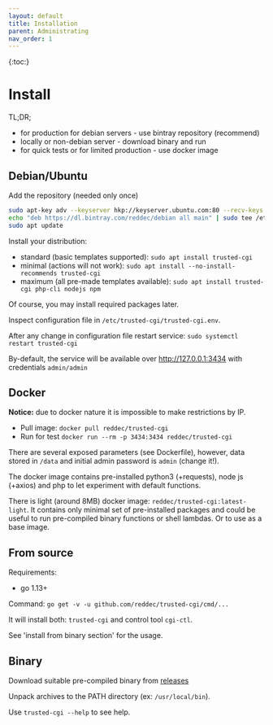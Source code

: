 ```yaml
---
layout: default
title: Installation
parent: Administrating
nav_order: 1
---
```

{:toc:}
# Install

TL;DR;

* for production for debian servers - use bintray repository (recommend)
* locally or non-debian server - download binary and run
* for quick tests or for limited production - use docker image

## Debian/Ubuntu

Add the repository (needed only once)

```bash
sudo apt-key adv --keyserver hkp://keyserver.ubuntu.com:80 --recv-keys 379CE192D401AB61
echo "deb https://dl.bintray.com/reddec/debian all main" | sudo tee /etc/apt/sources.list.d/trusted-cgi.list
sudo apt update
```

Install your distribution:

* standard (basic templates supported): `sudo apt install trusted-cgi`
*  minimal (actions will not work): `sudo apt install --no-install-recommends trusted-cgi`
* maximum (all pre-made templates available): `sudo apt install trusted-cgi php-cli nodejs npm`

Of course, you may install required packages later.

Inspect configuration file in `/etc/trusted-cgi/trusted-cgi.env`.

After any change in configuration file restart service: `sudo systemctl restart trusted-cgi`

By-default, the service will be available over http://127.0.0.1:3434 with credentials `admin/admin`

## Docker

**Notice:** due to docker nature it is impossible to make restrictions by IP.

* Pull image: `docker pull reddec/trusted-cgi`
* Run for test `docker run --rm -p 3434:3434 reddec/trusted-cgi`

There are several exposed parameters (see Dockerfile), however, data stored in `/data` and
initial admin password is `admin` (change it!).

The docker image contains pre-installed python3 (+requests), node js (+axios) and php to let experiment with default
functions.

There is light (around 8MB) docker image: `reddec/trusted-cgi:latest-light`. It contains only minimal set of pre-installed
packages and could be useful to run pre-compiled binary functions or shell lambdas. Or to use as a base image. 

## From source

Requirements:

* go 1.13+

Command: `go get -v -u github.com/reddec/trusted-cgi/cmd/...`

It will install both: `trusted-cgi` and control tool `cgi-ctl`.

See 'install from binary section' for the usage.

## Binary

Download suitable pre-compiled binary from [releases](https://github.com/reddec/trusted-cgi/releases)

Unpack archives to the PATH directory (ex: `/usr/local/bin`).

Use `trusted-cgi --help` to see help.
